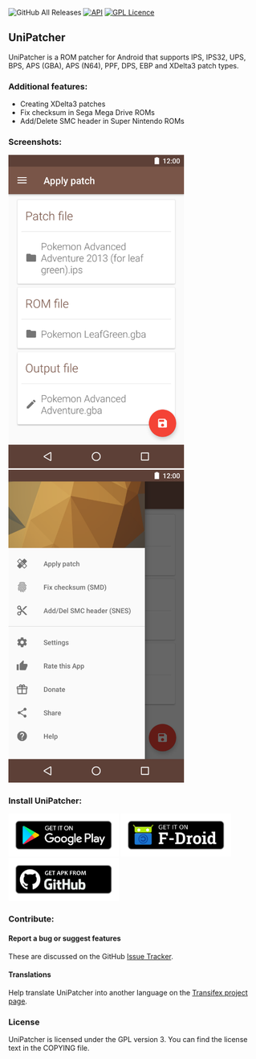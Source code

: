 ![GitHub All Releases](https://img.shields.io/github/downloads/btimofeev/unipatcher/total.svg?color=brightgreen&style=flat-square)
[![API](https://img.shields.io/badge/API-21%2B-brightgreen.svg?style=flat-square)](https://android-arsenal.com/api?level=21)
[![GPL Licence](https://img.shields.io/github/license/btimofeev/unipatcher.svg?color=brightgreen&style=flat-square)](https://opensource.org/licenses/GPL-3.0/)

UniPatcher
----------

UniPatcher is a ROM patcher for Android that supports IPS, IPS32, UPS, BPS, APS (GBA), APS (N64), PPF, DPS, EBP and XDelta3 patch types.

### Additional features:

* Creating XDelta3 patches
* Fix checksum in Sega Mega Drive ROMs
* Add/Delete SMC header in Super Nintendo ROMs

### Screenshots:

<img src="/google-play/screenshot_1.png" width="350"> <img src="/google-play/screenshot_2.png" width="350">

### Install UniPatcher:

[<img src="/google-play/badges/google-play.png" alt="Get it on Google Play" width="220">](https://play.google.com/store/apps/details?id=org.emunix.unipatcher) [<img src="/google-play/badges/f-droid.png" alt="Get it on F-Droid" width="220">](https://f-droid.org/app/org.emunix.unipatcher) [<img src="/google-play/badges/github.png" alt="Get it on Github" width="220">](https://github.com/btimofeev/UniPatcher/releases)

### Contribute:

#### Report a bug or suggest features

These are discussed on the GitHub [Issue Tracker](https://github.com/btimofeev/UniPatcher/issues).

#### Translations
Help translate UniPatcher into another language on the [Transifex project page](https://www.transifex.com/unipatcher/unipatcher/). 

### License
UniPatcher is licensed under the GPL version 3. You can find the license text in the COPYING file.
